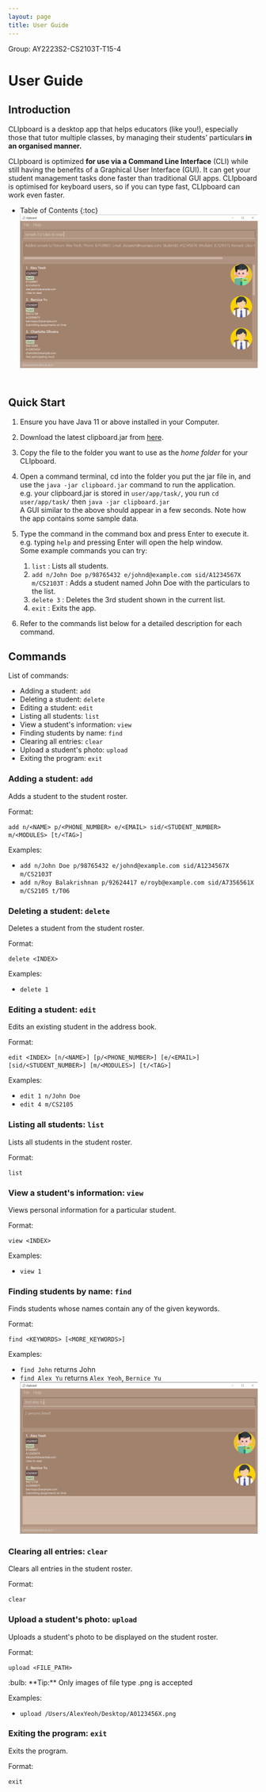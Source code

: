 ```yaml
---
layout: page
title: User Guide
---
```


Group: AY2223S2-CS2103T-T15-4

# User Guide

## Introduction

CLIpboard is a desktop app that helps educators (like you!), especially those that tutor multiple classes, by managing their students’ particulars<strong> in an organised manner.</strong>

CLIpboard is optimized **for use via a Command Line Interface** (CLI) while still having the benefits of a Graphical User Interface (GUI). It can get your student management tasks done faster than traditional GUI apps. CLIpboard is optimised for keyboard users, so if you can type fast, CLIpboard can work even faster.
* Table of Contents
{:toc}
![image](./images/Ui.png)



## <br>Quick Start

1. Ensure you have Java 11 or above installed in your Computer.
2. Download the latest clipboard.jar from [here](https://github.com/AY2223S2-CS2103T-T15-4/tp/releases).
3. Copy the file to the folder you want to use as the *home folder* for your CLIpboard.
4. Open a command terminal, cd into the folder you put the jar file in, and use the `java -jar clipboard.jar` command to run the application.&nbsp;
<br>e.g. your clipboard.jar is stored in `user/app/task/`, you run `cd user/app/task/` then `java -jar clipboard.jar`
<br>A GUI similar to the above should appear in a few seconds. Note how the app contains some sample data.

5. Type the command in the command box and press Enter to execute it.
<br>e.g. typing `help` and pressing Enter will open the help window.
    <br>Some example commands you can try:
    1. `list` : Lists all students.
    2. `add n/John Doe p/98765432 e/johnd@example.com sid/A1234567X m/CS2103T` : Adds a student named John Doe with the particulars to the list.
    3. `delete 3` : Deletes the 3rd student shown in the current list.
    4. `exit` : Exits the app.
7. Refer to the commands list below for a detailed description for each command.

## Commands

List of commands:

- Adding a student: `add`
- Deleting a student: `delete`
- Editing a student: `edit`
- Listing all students: `list`
- View a student's information: `view`
- Finding students by name: `find`
- Clearing all entries: `clear`
- Upload a student's photo: `upload`
- Exiting the program: `exit`

### Adding a student: `add`

Adds a student to the student roster.

Format:
```
add n/<NAME> p/<PHONE_NUMBER> e/<EMAIL> sid/<STUDENT_NUMBER> m/<MODULES> [t/<TAG>]
```

Examples:
- `add n/John Doe p/98765432 e/johnd@example.com sid/A1234567X m/CS2103T`
- `add n/Roy Balakrishnan p/92624417 e/royb@example.com sid/A7356561X m/CS2105 t/T06`

### Deleting a student: `delete`

Deletes a student from the student roster.

Format:
```
delete <INDEX>
```

Examples:
- `delete 1`

### Editing a student: `edit`

Edits an existing student in the address book.

Format:
```
edit <INDEX> [n/<NAME>] [p/<PHONE_NUMBER>] [e/<EMAIL>] [sid/<STUDENT_NUMBER>] [m/<MODULES>] [t/<TAG>]
```

Examples:
- `edit 1 n/John Doe`
- `edit 4 m/CS2105`

### Listing all students: `list`

Lists all students in the student roster.

Format:
```
list
```


### View a student's information: `view`

Views personal information for a particular student.

Format:
```
view <INDEX>
```

Examples:
- `view 1`


### Finding students by name: `find`

Finds students whose names contain any of the given keywords.

Format:
```
find <KEYWORDS> [<MORE_KEYWORDS>]
```

Examples:
- `find John` returns John
- `find Alex Yu` returns `Alex Yeoh`, `Bernice Yu`
![image](images/findAlexYuResult.png)

### Clearing all entries: `clear`

Clears all entries in the student roster.

Format:
```
clear
```

### Upload a student's photo: `upload`

Uploads a student's photo to be displayed on the student roster.

Format:
```
upload <FILE_PATH>
```
<div markdown="span" class="alert alert-primary">:bulb: **Tip:**
Only images of file type .png is accepted
</div>

Examples:
- `upload /Users/AlexYeoh/Desktop/A0123456X.png`

### Exiting the program: `exit`

Exits the program.

Format:
```
exit
```
